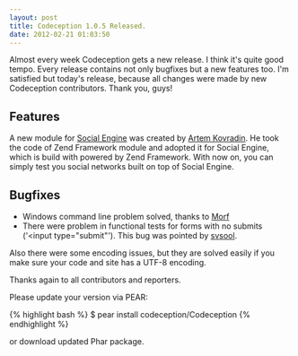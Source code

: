 ```yaml
---
layout: post
title: Codeception 1.0.5 Released.
date: 2012-02-21 01:03:50
---
```


Almost every week Codeception gets a new release. I think it's quite good tempo. Every release contains not only bugfixes but a new features too.
I'm satisfied but today's release, because all changes were made by new Codeception contributors. Thank you, guys!

## Features

A new module for [Social Engine](https://codeception.com/docs/modules/SocialEngine) was created by [Artem Kovradin](https://tvorzasp.com/). He took the code of Zend Framework module and adopted it for Social Engine, which is build with powered by Zend Framework. With now on, you can simply test you social networks built on top of Social Engine.

## Bugfixes

* Windows command line problem solved, thanks to [Morf](https://github.com/Morf)
* There were problem in functional tests for forms with no submits ('<input type="submit"'). This bug was pointed by [svsool](https://github.com/svsool).

Also there were some encoding issues, but they are solved easily if you make sure your code and site has a UTF-8 encoding.

Thanks again to all contributors and reporters.

Please update your version via PEAR:

{% highlight bash %}
$ pear install codeception/Codeception
{% endhighlight %}

or download updated Phar package.

